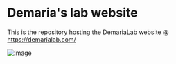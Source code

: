 # Demaria's lab website
This is the repository hosting the DemariaLab website @ https://demarialab.com/ 

![image](https://github.com/user-attachments/assets/4dba745d-2886-4293-a21c-8b0627615951)

